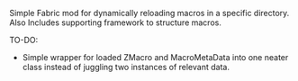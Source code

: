 Simple Fabric mod for dynamically reloading macros in a specific directory.
Also Includes supporting framework to structure macros.

TO-DO:
- Simple wrapper for loaded ZMacro and MacroMetaData into one neater class instead of juggling two instances of relevant data.
